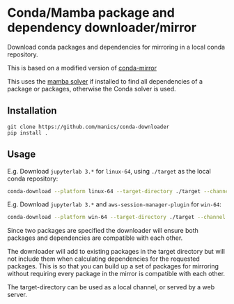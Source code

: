 # Conda/Mamba package and dependency downloader/mirror

Download conda packages and dependencies for mirroring in a local conda repository.

This is based on a modified version of [conda-mirror](https://github.com/conda-incubator/conda-mirror)

This uses the [mamba solver](https://github.com/mamba-org/mamba) if installed to find all dependencies of a package or packages, otherwise the Conda solver is used.

## Installation

```
git clone https://github.com/manics/conda-downloader
pip install .
```

## Usage

E.g. Download `jupyterlab 3.*` for `linux-64`, using `./target` as the local conda repository:

```sh
conda-download --platform linux-64 --target-directory ./target --channel conda-forge jupyterlab=3
```

E.g. Download `jupyterlab 3.*` and `aws-session-manager-plugin` for `win-64`:

```sh
conda-download --platform win-64 --target-directory ./target --channel conda-forge jupyterlab=3 aws-session-manager-plugin
```

Since two packages are specified the downloader will ensure both packages and dependencies are compatible with each other.

The downloader will add to existing packages in the target directory but will not include them when calculating dependencies for the requested packages.
This is so that you can build up a set of packages for mirroring without requiring every package in the mirror is compatible with each other.

The target-directory can be used as a local channel, or served by a web server.
